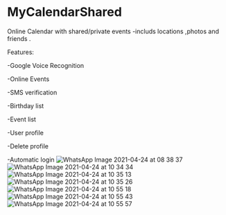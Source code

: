 # MyCalendarShared

Online Calendar with shared/private events -includs locations ,photos and friends .

Features:

-Google Voice Recognition

-Online Events

-SMS verification

-Birthday list

-Event list

-User profile

-Delete profile

-Automatic login
![WhatsApp Image 2021-04-24 at 08 38 37](https://user-images.githubusercontent.com/72870423/116367580-2ba35680-a810-11eb-84e0-6c804150b88b.jpeg)
![WhatsApp Image 2021-04-24 at 10 34 34](https://user-images.githubusercontent.com/72870423/116367599-2fcf7400-a810-11eb-8878-5317deeeb329.jpeg)
![WhatsApp Image 2021-04-24 at 10 35 13](https://user-images.githubusercontent.com/72870423/116367608-31993780-a810-11eb-8597-4541ba8a28bc.jpeg)
![WhatsApp Image 2021-04-24 at 10 35 26](https://user-images.githubusercontent.com/72870423/116367612-33fb9180-a810-11eb-9186-5415d8a978d7.jpeg)
![WhatsApp Image 2021-04-24 at 10 55 18](https://user-images.githubusercontent.com/72870423/116367621-35c55500-a810-11eb-8522-33d41757a410.jpeg)
![WhatsApp Image 2021-04-24 at 10 55 43](https://user-images.githubusercontent.com/72870423/116367625-36f68200-a810-11eb-8e75-334bbd9a8252.jpeg)
![WhatsApp Image 2021-04-24 at 10 55 57](https://user-images.githubusercontent.com/72870423/116367630-378f1880-a810-11eb-93e4-50906e8c6747.jpeg)

